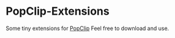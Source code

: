 PopClip-Extensions
==================
Some tiny extensions for [PopClip](http://pilotmoon.com/popclip)
Feel free to download and use.
